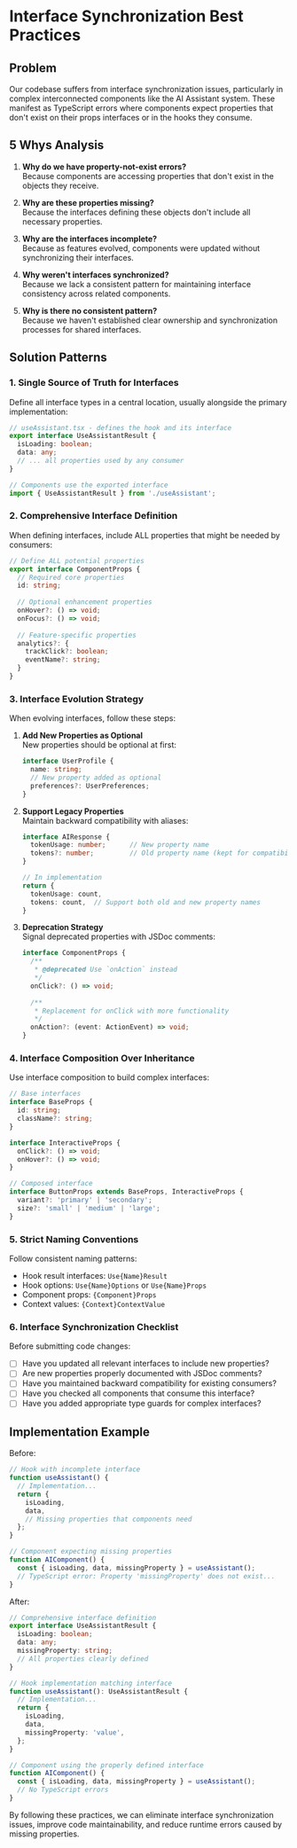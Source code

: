 
# Interface Synchronization Best Practices

## Problem

Our codebase suffers from interface synchronization issues, particularly in complex interconnected components like the AI Assistant system. These manifest as TypeScript errors where components expect properties that don't exist on their props interfaces or in the hooks they consume.

## 5 Whys Analysis

1. **Why do we have property-not-exist errors?**  
   Because components are accessing properties that don't exist in the objects they receive.

2. **Why are these properties missing?**  
   Because the interfaces defining these objects don't include all necessary properties.

3. **Why are the interfaces incomplete?**  
   Because as features evolved, components were updated without synchronizing their interfaces.

4. **Why weren't interfaces synchronized?**  
   Because we lack a consistent pattern for maintaining interface consistency across related components.

5. **Why is there no consistent pattern?**  
   Because we haven't established clear ownership and synchronization processes for shared interfaces.

## Solution Patterns

### 1. Single Source of Truth for Interfaces

Define all interface types in a central location, usually alongside the primary implementation:

```typescript
// useAssistant.tsx - defines the hook and its interface
export interface UseAssistantResult {
  isLoading: boolean;
  data: any;
  // ... all properties used by any consumer
}

// Components use the exported interface
import { UseAssistantResult } from './useAssistant';
```

### 2. Comprehensive Interface Definition

When defining interfaces, include ALL properties that might be needed by consumers:

```typescript
// Define ALL potential properties
export interface ComponentProps {
  // Required core properties
  id: string;
  
  // Optional enhancement properties
  onHover?: () => void;
  onFocus?: () => void;
  
  // Feature-specific properties
  analytics?: {
    trackClick?: boolean;
    eventName?: string;
  }
}
```

### 3. Interface Evolution Strategy

When evolving interfaces, follow these steps:

1. **Add New Properties as Optional**  
   New properties should be optional at first:
   ```typescript
   interface UserProfile {
     name: string;
     // New property added as optional
     preferences?: UserPreferences;
   }
   ```

2. **Support Legacy Properties**  
   Maintain backward compatibility with aliases:
   ```typescript
   interface AIResponse {
     tokenUsage: number;      // New property name
     tokens?: number;         // Old property name (kept for compatibility)
   }
   
   // In implementation
   return {
     tokenUsage: count,
     tokens: count,  // Support both old and new property names
   }
   ```

3. **Deprecation Strategy**  
   Signal deprecated properties with JSDoc comments:
   ```typescript
   interface ComponentProps {
     /**
      * @deprecated Use `onAction` instead
      */
     onClick?: () => void;
     
     /**
      * Replacement for onClick with more functionality
      */
     onAction?: (event: ActionEvent) => void;
   }
   ```

### 4. Interface Composition Over Inheritance

Use interface composition to build complex interfaces:

```typescript
// Base interfaces
interface BaseProps {
  id: string;
  className?: string;
}

interface InteractiveProps {
  onClick?: () => void;
  onHover?: () => void;
}

// Composed interface
interface ButtonProps extends BaseProps, InteractiveProps {
  variant?: 'primary' | 'secondary';
  size?: 'small' | 'medium' | 'large';
}
```

### 5. Strict Naming Conventions

Follow consistent naming patterns:

- Hook result interfaces: `Use{Name}Result`
- Hook options: `Use{Name}Options` or `Use{Name}Props`
- Component props: `{Component}Props`
- Context values: `{Context}ContextValue`

### 6. Interface Synchronization Checklist

Before submitting code changes:

- [ ] Have you updated all relevant interfaces to include new properties?
- [ ] Are new properties properly documented with JSDoc comments?
- [ ] Have you maintained backward compatibility for existing consumers?
- [ ] Have you checked all components that consume this interface?
- [ ] Have you added appropriate type guards for complex interfaces?

## Implementation Example

Before:
```typescript
// Hook with incomplete interface
function useAssistant() {
  // Implementation...
  return {
    isLoading,
    data,
    // Missing properties that components need
  };
}

// Component expecting missing properties
function AIComponent() {
  const { isLoading, data, missingProperty } = useAssistant();
  // TypeScript error: Property 'missingProperty' does not exist...
}
```

After:
```typescript
// Comprehensive interface definition
export interface UseAssistantResult {
  isLoading: boolean;
  data: any;
  missingProperty: string;
  // All properties clearly defined
}

// Hook implementation matching interface
function useAssistant(): UseAssistantResult {
  // Implementation...
  return {
    isLoading,
    data,
    missingProperty: 'value',
  };
}

// Component using the properly defined interface
function AIComponent() {
  const { isLoading, data, missingProperty } = useAssistant();
  // No TypeScript errors
}
```

By following these practices, we can eliminate interface synchronization issues, improve code maintainability, and reduce runtime errors caused by missing properties.
